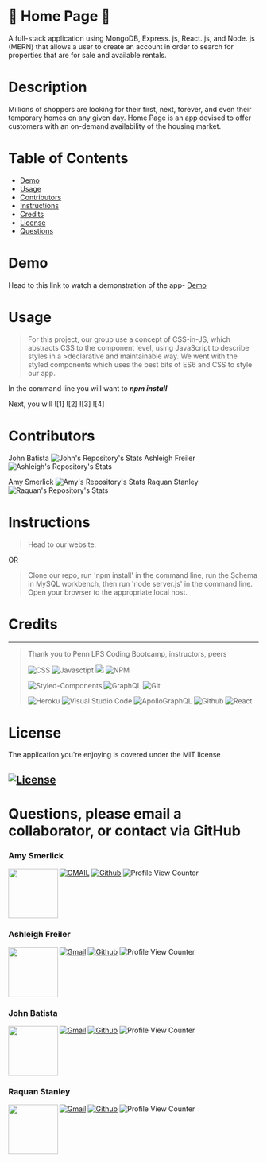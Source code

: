 <!-- background: #14174a -->
<!-- color: #ffc8d9 -->
<!-- font: centurygothic -->





# 🏡 **Home Page** 🏡
<p> A full-stack application using MongoDB, Express. js, React. js, and Node. js (MERN) that allows a user to create an account in order to search for properties that are for sale and available rentals. </p>

# **Description**
<p>Millions of shoppers are looking for their first, next, forever, and even their temporary homes on any given day. Home Page is an app devised to offer customers with an on-demand availability of the housing market. </p>



 # **Table of Contents**
 * [Demo](#demo)
 * [Usage](#usage)
 * [Contributors](#contributors)
 * [Instructions](#instructions)
 * [Credits](#credits)
 * [License](#license)
 * [Questions](#questions)

# **Demo**
Head to this link to watch a demonstration of the app- [Demo]()

# **Usage**
> <p>For this project, our group use a concept of CSS-in-JS, which abstracts CSS to the component level, using JavaScript to describe styles in a >declarative and maintainable way. We went with the styled components which uses the best bits of ES6 and CSS to style our app. </p>

In the command line you will want to ***npm install***


Next, you will
![1]
![2]
![3]
![4]



# **Contributors**
John Batista 
![John's Repository's Stats](https://github-readme-stats.vercel.app/api/top-langs/?username=johnbatista1223&theme=blue-green)
Ashleigh Freiler
![Ashleigh's Repository's Stats](https://github-readme-stats.vercel.app/api/top-langs/?username=ARFreiler&theme=blue-green)

Amy Smerlick
![Amy's Repository's Stats](https://github-readme-stats.vercel.app/api/top-langs/?username=amysmerlick&theme=blue-green)
Raquan Stanley
![Raquan's Repository's Stats](https://github-readme-stats.vercel.app/api/top-langs/?username=Quando24&theme=blue-green)

# **Instructions**
>Head to our website: 

OR

>Clone our repo, run 'npm install' in the command line, run the Schema in MySQL workbench, then run 'node server.js' in the command line. Open your browser to the appropriate local host. 

# **Credits**
***
>Thank you to Penn LPS Coding Bootcamp, instructors, peers
>
> ![CSS](https://img.shields.io/badge/CSS-239120?&style=for-the-badge&logo=css3&logoColor=white)  ![Javasctipt](https://img.shields.io/badge/JavaScript-F7DF1E?style=for-the-badge&logo=javascript&logoColor=black) 
> ![](https://img.shields.io/badge/MongoDB-4EA94B?style=for-the-badge&logo=mongodb&logoColor=white) ![NPM](https://img.shields.io/badge/npm-CB3837?style=for-the-badge&logo=npm&logoColor=white) 
>
> ![Styled-Components](https://img.shields.io/badge/styled--components-DB7093?style=for-the-badge&logo=styled-components&logoColor=white) ![GraphQL](https://img.shields.io/badge/GraphQl-E10098?style=for-the-badge&logo=graphql&logoColor=white) ![Git](https://img.shields.io/badge/Git-F05032?style=for-the-badge&logo=git&logoColor=white)
>
> ![Heroku](https://img.shields.io/badge/Heroku-430098?style=for-the-badge&logo=heroku&logoColor=white) ![Visual Studio Code](https://img.shields.io/badge/Visual_Studio_Code-0078D4?style=for-the-badge&logo=visual%20studio%20code&logoColor=white) ![ApolloGraphQL](https://img.shields.io/badge/-ApolloGraphQL-311C87?style=for-the-badge&logo=apollo-graphql)
> ![Github](https://img.shields.io/badge/github-%23121011.svg?style=for-the-badge&logo=github&logoColor=white) ![React](https://img.shields.io/badge/react-%2320232a.svg?style=for-the-badge&logo=react&logoColor=%2361DAFB) 



# **License**
The application you're enjoying is covered under the MIT license
## [![License](https://img.shields.io/badge/License-MIT%202.0-blue.svg)](https://opensource.org/licenses/MIT)

# **Questions, please email a collaborator, or contact via GitHub**

### **Amy Smerlick**
<a href="url"><img src="https://avatars.githubusercontent.com/u/77814900?s=400&u=b20cfedbf123c70bba401e176daecf5e4727d751&v=4" align="left" height="100" width="100" ></a>
[![GMAIL](https://img.shields.io/badge/Gmail-D14836?style=for-the-badge&logo=gmail&logoColor=white)](mailto:amysmerlick@gmail.com) [![Github](https://img.shields.io/badge/GitHub-100000?style=for-the-badge&logo=github&logoColor=white)](https://github.com/amysmerlick) ![Profile View Counter](https://komarev.com/ghpvc/?username=amysmerlick)

<br />
<br />
<br />
<br />


### **Ashleigh Freiler**
<a href="url"><img src="https://avatars.githubusercontent.com/u/75546695?v=4" align="left" height="100" width="100" ></a>
[![Gmail](https://img.shields.io/badge/Gmail-D14836?style=for-the-badge&logo=gmail&logoColor=white)](mailto:ARFreiler@gmail.com) [![Github](https://img.shields.io/badge/GitHub-100000?style=for-the-badge&logo=github&logoColor=white)](https://github.com/ARFreiler) ![Profile View Counter](https://komarev.com/ghpvc/?username=arfreiler)

<br />
<br />
<br />
<br />



### **John Batista**
<a href="url"><img src="https://avatars.githubusercontent.com/u/77867414?v=4" align="left" height="100" width="100" ></a>
[![Gmail](https://img.shields.io/badge/Gmail-D14836?style=for-the-badge&logo=gmail&logoColor=white)](mailto:batista651@gmail.com) [![Github](https://img.shields.io/badge/GitHub-100000?style=for-the-badge&logo=github&logoColor=white)](https://github.com/johnbatista1223) ![Profile View Counter](https://komarev.com/ghpvc/?username=johnbatista1223)

<br />
<br />
<br />
<br />


### **Raquan Stanley**
<a href="url"><img src="https://avatars.githubusercontent.com/u/76064980?v=4" align="left" height="100" width="100" ></a>
[![Gmail](https://img.shields.io/badge/Gmail-D14836?style=for-the-badge&logo=gmail&logoColor=white)](mailto:raquan.stanley@gmail.com) [![Github](https://img.shields.io/badge/GitHub-100000?style=for-the-badge&logo=github&logoColor=white)](https://github.com/Quando24) ![Profile View Counter](https://komarev.com/ghpvc/?username=Quando24)
